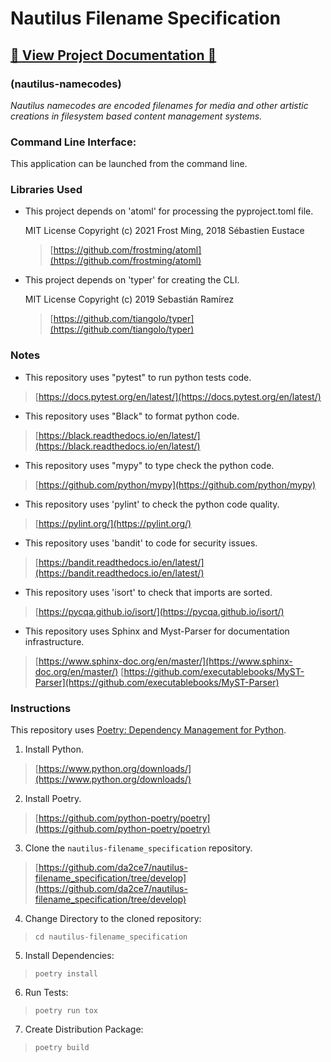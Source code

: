 # Nautilus Filename Specification

## [💠 View Project Documentation 📖](https://nautilus-namecodes.readthedocs.io/en/latest/)

### (nautilus-namecodes)

*Nautilus namecodes are encoded filenames for media and other artistic creations in filesystem based content management systems.*

### Command Line Interface:

This application can be launched from the command line.

### Libraries Used

* This project depends on 'atoml' for processing the pyproject.toml file.
  
  MIT License Copyright (c) 2021 Frost Ming, 2018 Sébastien Eustace

  > [https://github.com/frostming/atoml](https://github.com/frostming/atoml)

* This project depends on 'typer' for creating the CLI.

  MIT License Copyright (c) 2019 Sebastián Ramírez

  > [https://github.com/tiangolo/typer](https://github.com/tiangolo/typer)

### Notes

* This repository uses "pytest" to run python tests code.

> [https://docs.pytest.org/en/latest/](https://docs.pytest.org/en/latest/)

* This repository uses "Black" to format python code.

> [https://black.readthedocs.io/en/latest/](https://black.readthedocs.io/en/latest/)

* This repository uses "mypy" to type check the python code.

> [https://github.com/python/mypy](https://github.com/python/mypy)

* This repository uses 'pylint' to check the python code quality.

> [https://pylint.org/](https://pylint.org/)

* This repository uses 'bandit' to code for security issues.

> [https://bandit.readthedocs.io/en/latest/](https://bandit.readthedocs.io/en/latest/)

* This repository uses 'isort' to check that imports are sorted.

> [https://pycqa.github.io/isort/](https://pycqa.github.io/isort/)

* This repository uses Sphinx and Myst-Parser for documentation infrastructure.

> [https://www.sphinx-doc.org/en/master/](https://www.sphinx-doc.org/en/master/)
> [https://github.com/executablebooks/MyST-Parser](https://github.com/executablebooks/MyST-Parser)


### Instructions

This repository uses [Poetry: Dependency Management for Python].

1. Install Python.

> [https://www.python.org/downloads/](https://www.python.org/downloads/)

2. Install Poetry.

> [https://github.com/python-poetry/poetry](https://github.com/python-poetry/poetry)

3. Clone the `nautilus-filename_specification` repository.

> [https://github.com/da2ce7/nautilus-filename_specification/tree/develop](https://github.com/da2ce7/nautilus-filename_specification/tree/develop)

4. Change Directory to the cloned repository:

> `cd nautilus-filename_specification`

5. Install Dependencies:

> `poetry install`

6. Run Tests:

> `poetry run tox`

7. Create Distribution Package:

> `poetry build`

[poetry: dependency management for python]: https://python-poetry.org/
